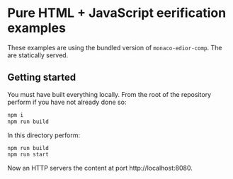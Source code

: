 # Pure HTML + JavaScript eerification examples

These examples are using the bundled version of `monaco-edior-comp`. The are statically served.

## Getting started

You must have built everything locally. From the root of the repository perform if you have not already done so:

```bash
npm i
npm run build
```

In this directory perform:

```bash
npm run build
npm run start
```

Now an HTTP servers the content at port http://localhost:8080.
